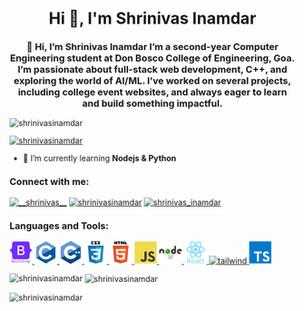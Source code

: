 <h1 align="center">Hi 👋, I'm Shrinivas Inamdar</h1>
<h3 align="center">👋 Hi, I’m Shrinivas Inamdar I’m a second-year Computer Engineering student at Don Bosco College of Engineering, Goa. I’m passionate about full-stack web development, C++, and exploring the world of AI/ML. I’ve worked on several projects, including college event websites, and always eager to learn and build something impactful.</h3>

<p align="left"> <img src="https://komarev.com/ghpvc/?username=shrinivasinamdar&label=Profile%20views&color=0e75b6&style=flat" alt="shrinivasinamdar" /> </p>

<p align="left"> <a href="https://github.com/ryo-ma/github-profile-trophy"><img src="https://github-profile-trophy.vercel.app/?username=shrinivasinamdar" alt="shrinivasinamdar" /></a> </p>

- 🌱 I’m currently learning **Nodejs & Python**

<h3 align="left">Connect with me:</h3>
<p align="left">
<a href="https://twitter.com/__shrinivas__" target="blank"><img align="center" src="https://raw.githubusercontent.com/rahuldkjain/github-profile-readme-generator/master/src/images/icons/Social/twitter.svg" alt="__shrinivas__" height="30" width="40" /></a>
<a href="https://linkedin.com/in/shrinivasinamdar" target="blank"><img align="center" src="https://raw.githubusercontent.com/rahuldkjain/github-profile-readme-generator/master/src/images/icons/Social/linked-in-alt.svg" alt="shrinivasinamdar" height="30" width="40" /></a>
<a href="https://instagram.com/shrinivas_inamdar" target="blank"><img align="center" src="https://raw.githubusercontent.com/rahuldkjain/github-profile-readme-generator/master/src/images/icons/Social/instagram.svg" alt="shrinivas_inamdar" height="30" width="40" /></a>
</p>

<h3 align="left">Languages and Tools:</h3>
<p align="left"> <a href="https://getbootstrap.com" target="_blank" rel="noreferrer"> <img src="https://raw.githubusercontent.com/devicons/devicon/master/icons/bootstrap/bootstrap-plain-wordmark.svg" alt="bootstrap" width="40" height="40"/> </a> <a href="https://www.cprogramming.com/" target="_blank" rel="noreferrer"> <img src="https://raw.githubusercontent.com/devicons/devicon/master/icons/c/c-original.svg" alt="c" width="40" height="40"/> </a> <a href="https://www.w3schools.com/cpp/" target="_blank" rel="noreferrer"> <img src="https://raw.githubusercontent.com/devicons/devicon/master/icons/cplusplus/cplusplus-original.svg" alt="cplusplus" width="40" height="40"/> </a> <a href="https://www.w3schools.com/css/" target="_blank" rel="noreferrer"> <img src="https://raw.githubusercontent.com/devicons/devicon/master/icons/css3/css3-original-wordmark.svg" alt="css3" width="40" height="40"/> </a> <a href="https://www.w3.org/html/" target="_blank" rel="noreferrer"> <img src="https://raw.githubusercontent.com/devicons/devicon/master/icons/html5/html5-original-wordmark.svg" alt="html5" width="40" height="40"/> </a> <a href="https://developer.mozilla.org/en-US/docs/Web/JavaScript" target="_blank" rel="noreferrer"> <img src="https://raw.githubusercontent.com/devicons/devicon/master/icons/javascript/javascript-original.svg" alt="javascript" width="40" height="40"/> </a> <a href="https://nodejs.org" target="_blank" rel="noreferrer"> <img src="https://raw.githubusercontent.com/devicons/devicon/master/icons/nodejs/nodejs-original-wordmark.svg" alt="nodejs" width="40" height="40"/> </a> <a href="https://reactjs.org/" target="_blank" rel="noreferrer"> <img src="https://raw.githubusercontent.com/devicons/devicon/master/icons/react/react-original-wordmark.svg" alt="react" width="40" height="40"/> </a> <a href="https://tailwindcss.com/" target="_blank" rel="noreferrer"> <img src="https://www.vectorlogo.zone/logos/tailwindcss/tailwindcss-icon.svg" alt="tailwind" width="40" height="40"/> </a> <a href="https://www.typescriptlang.org/" target="_blank" rel="noreferrer"> <img src="https://raw.githubusercontent.com/devicons/devicon/master/icons/typescript/typescript-original.svg" alt="typescript" width="40" height="40"/> </a> </p>

<p><img align="left" src="https://github-readme-stats.vercel.app/api/top-langs?username=shrinivasinamdar&show_icons=true&locale=en&layout=compact" alt="shrinivasinamdar" /></p>

<p>&nbsp;<img align="center" src="https://github-readme-stats.vercel.app/api?username=shrinivasinamdar&show_icons=true&locale=en" alt="shrinivasinamdar" /></p>

<p><img align="center" src="https://github-readme-streak-stats.herokuapp.com/?user=shrinivasinamdar&" alt="shrinivasinamdar" /></p>
